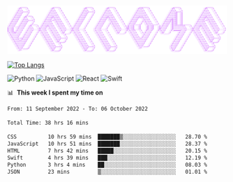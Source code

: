 
![ezcv logo](https://raw.githubusercontent.com/adammgerber/images/main/Welcome.png)

[![Top Langs](https://github-readme-stats.vercel.app/api/top-langs/?username=adammgerber&layout=compact)](https://github.com/anuraghazra/github-readme-stats)

![Python](https://img.shields.io/badge/python-3670A0?style=for-the-badge&logo=python&logoColor=ffdd54)
![JavaScript](https://img.shields.io/badge/javascript-%23323330.svg?style=for-the-badge&logo=javascript&logoColor=%23F7DF1E)
![React](https://img.shields.io/badge/react-%2320232a.svg?style=for-the-badge&logo=react&logoColor=%2361DAFB)
![Swift](https://img.shields.io/badge/swift-F54A2A?style=for-the-badge&logo=swift&logoColor=white)

📊 &nbsp;**This week I spent my time on**

<!--START_SECTION:waka-->

```text
From: 11 September 2022 - To: 06 October 2022

Total Time: 38 hrs 16 mins

CSS          10 hrs 59 mins  ███████▒░░░░░░░░░░░░░░░░░   28.70 %
JavaScript   10 hrs 51 mins  ███████░░░░░░░░░░░░░░░░░░   28.37 %
HTML         7 hrs 42 mins   █████░░░░░░░░░░░░░░░░░░░░   20.15 %
Swift        4 hrs 39 mins   ███░░░░░░░░░░░░░░░░░░░░░░   12.19 %
Python       3 hrs 4 mins    ██░░░░░░░░░░░░░░░░░░░░░░░   08.03 %
JSON         23 mins         ▒░░░░░░░░░░░░░░░░░░░░░░░░   01.01 %
```

<!--END_SECTION:waka-->

